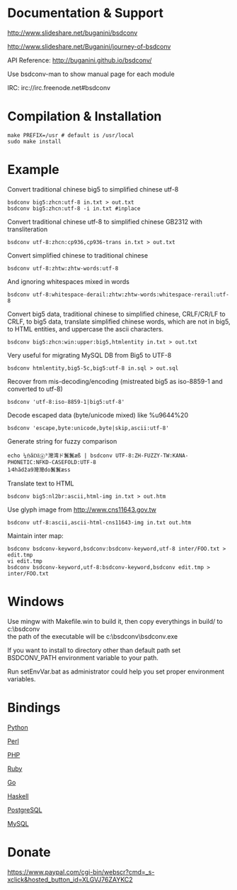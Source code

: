 # Documentation & Support
http://www.slideshare.net/buganini/bsdconv

http://www.slideshare.net/Buganini/journey-of-bsdconv

API Reference: http://buganini.github.io/bsdconv/

Use bsdconv-man to show manual page for each module

IRC: irc://irc.freenode.net#bsdconv

# Compilation & Installation
    make PREFIX=/usr # default is /usr/local
    sudo make install

# Example

Convert traditional chinese big5 to simplified chinese utf-8

    bsdconv big5:zhcn:utf-8 in.txt > out.txt
    bsdconv big5:zhcn:utf-8 -i in.txt #inplace

Convert traditional chinese utf-8 to simplified chinese GB2312 with transliteration

    bsdconv utf-8:zhcn:cp936,cp936-trans in.txt > out.txt

Convert simplified chinese to traditional chinese

    bsdconv utf-8:zhtw:zhtw-words:utf-8

And ignoring whitespaces mixed in words

    bsdconv utf-8:whitespace-derail:zhtw:zhtw-words:whitespace-rerail:utf-8

Convert big5 data, traditional chinese to simplified chinese,
CRLF/CR/LF to CRLF, to big5 data, translate simplified chinese words, which are
not in big5, to HTML entities, and uppercase the ascii characters.

    bsdconv big5:zhcn:win:upper:big5,htmlentity in.txt > out.txt

Very useful for migrating MySQL DB from Big5 to UTF-8

    bsdconv htmlentity,big5-5c,big5:utf-8 in.sql > out.sql

Recover from mis-decoding/encoding (mistreated big5 as iso-8859-1 and converted to utf-8)

    bsdconv 'utf-8:iso-8859-1|big5:utf-8'

Decode escaped data (byte/unicode mixed) like %u9644%20

    bsdconv 'escape,byte:unicode,byte|skip,ascii:utf-8'

Generate string for fuzzy comparison

    echo ¼ℌăǅⓐ⁹灣湾ド鬒鬒æß | bsdconv UTF-8:ZH-FUZZY-TW:KANA-PHONETIC:NFKD-CASEFOLD:UTF-8
    1⁄4hădža9灣灣do鬒鬒æss

Translate text to HTML <IMG />

    bsdconv big5:nl2br:ascii,html-img in.txt > out.htm

Use glyph image from http://www.cns11643.gov.tw

    bsdconv utf-8:ascii,ascii-html-cns11643-img in.txt out.htm

Maintain inter map:

    bsdconv bsdconv-keyword,bsdconv:bsdconv-keyword,utf-8 inter/FOO.txt > edit.tmp
    vi edit.tmp
    bsdconv bsdconv-keyword,utf-8:bsdconv-keyword,bsdconv edit.tmp > inter/FOO.txt

# Windows
Use mingw with Makefile.win to build it, then copy everythings in build/ to c:\bsdconv\
the path of the executable will be c:\bsdconv\bsdconv.exe

If you want to install to directory other than default path
set BSDCONV_PATH environment variable to your path.

Run setEnvVar.bat as administrator could help you set proper environment variables.

# Bindings
[Python](https://pypi.python.org/pypi/bsdconv/ "Python")

[Perl](https://github.com/buganini/perl-bsdconv "Perl")

[PHP](https://github.com/buganini/php-bsdconv "PHP")

[Ruby](https://rubygems.org/gems/ruby-bsdconv/ "Ruby")

[Go](https://github.com/buganini/go-bsdconv "Go")

[Haskell](https://github.com/pkmx/hs-bsdconv "Haskell")

[PostgreSQL](https://github.com/buganini/postgres-bsdconv "PostgreSQL")

[MySQL](https://github.com/buganini/mysql-udf-bsdconv "MySQL")

# Donate
https://www.paypal.com/cgi-bin/webscr?cmd=_s-xclick&hosted_button_id=XLGVJ76ZAYKC2
